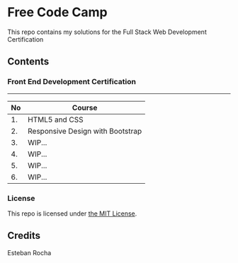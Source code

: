 # Free Code Camp

This repo contains my solutions for the Full Stack Web Development Certification

## Contents

### Front End Development Certification
-------------
No  | Course
------------- | -------------
1. | HTML5 and CSS
2. | Responsive Design with Bootstrap
3. | WIP...
4. | WIP...
5. | WIP...
6. | WIP...

### License
This repo is licensed under [the MIT License](LICENSE).

## Credits

Esteban Rocha
